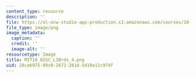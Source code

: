 ```yaml
---
content_type: resource
description: ''
file: https://ol-ocw-studio-app-production.s3.amazonaws.com/courses/18-02sc-multivariable-calculus-fall-2010/28ca697599c02672281d5d19a11c974f_MIT18_02SC_L1Brds_4.png
file_type: image/png
image_metadata:
  caption: ''
  credit: ''
  image-alt: ''
resourcetype: Image
title: MIT18_02SC_L1Brds_4.png
uid: 28ca6975-99c0-2672-281d-5d19a11c974f
---
```

